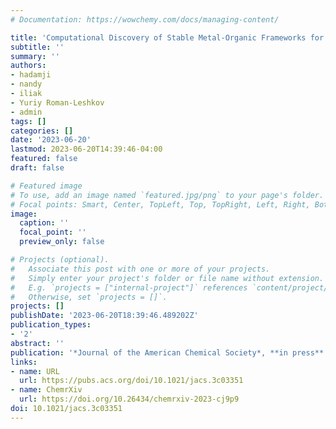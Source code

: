 ```yaml
---
# Documentation: https://wowchemy.com/docs/managing-content/

title: 'Computational Discovery of Stable Metal-Organic Frameworks for Methane-to-Methanol Catalysis'
subtitle: ''
summary: ''
authors:
- hadamji
- nandy
- iliak
- Yuriy Roman-Leshkov
- admin
tags: []
categories: []
date: '2023-06-20'
lastmod: 2023-06-20T14:39:46-04:00
featured: false
draft: false

# Featured image
# To use, add an image named `featured.jpg/png` to your page's folder.
# Focal points: Smart, Center, TopLeft, Top, TopRight, Left, Right, BottomLeft, Bottom, BottomRight.
image:
  caption: ''
  focal_point: ''
  preview_only: false

# Projects (optional).
#   Associate this post with one or more of your projects.
#   Simply enter your project's folder or file name without extension.
#   E.g. `projects = ["internal-project"]` references `content/project/deep-learning/index.md`.
#   Otherwise, set `projects = []`.
projects: []
publishDate: '2023-06-20T18:39:46.489202Z'
publication_types:
- '2'
abstract: ''
publication: '*Journal of the American Chemical Society*, **in press**'
links:
- name: URL
  url: https://pubs.acs.org/doi/10.1021/jacs.3c03351
- name: ChemrXiv
  url: https://doi.org/10.26434/chemrxiv-2023-cj9p9
doi: 10.1021/jacs.3c03351
---
```

